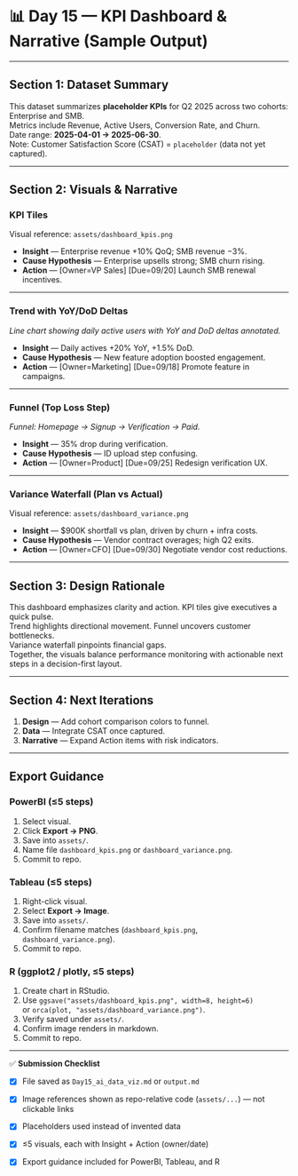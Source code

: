 # 📊 Day 15 — KPI Dashboard & Narrative (Sample Output)

---

## Section 1: Dataset Summary
This dataset summarizes **placeholder KPIs** for Q2 2025 across two cohorts: Enterprise and SMB.  
Metrics include Revenue, Active Users, Conversion Rate, and Churn.  
Date range: **2025-04-01 → 2025-06-30**.  
Note: Customer Satisfaction Score (CSAT) = `placeholder` (data not yet captured).

---

## Section 2: Visuals & Narrative

### KPI Tiles
Visual reference: `assets/dashboard_kpis.png`

- **Insight** — Enterprise revenue +10% QoQ; SMB revenue −3%.  
- **Cause Hypothesis** — Enterprise upsells strong; SMB churn rising.  
- **Action** — [Owner=VP Sales] [Due=09/20] Launch SMB renewal incentives.

---

### Trend with YoY/DoD Deltas
*Line chart showing daily active users with YoY and DoD deltas annotated.*

- **Insight** — Daily actives +20% YoY, +1.5% DoD.  
- **Cause Hypothesis** — New feature adoption boosted engagement.  
- **Action** — [Owner=Marketing] [Due=09/18] Promote feature in campaigns.

---

### Funnel (Top Loss Step)
*Funnel: Homepage → Signup → Verification → Paid.*

- **Insight** — 35% drop during verification.  
- **Cause Hypothesis** — ID upload step confusing.  
- **Action** — [Owner=Product] [Due=09/25] Redesign verification UX.

---

### Variance Waterfall (Plan vs Actual)
Visual reference: `assets/dashboard_variance.png`

- **Insight** — $900K shortfall vs plan, driven by churn + infra costs.  
- **Cause Hypothesis** — Vendor contract overages; high Q2 exits.  
- **Action** — [Owner=CFO] [Due=09/30] Negotiate vendor cost reductions.

---

## Section 3: Design Rationale
This dashboard emphasizes clarity and action. KPI tiles give executives a quick pulse.  
Trend highlights directional movement. Funnel uncovers customer bottlenecks.  
Variance waterfall pinpoints financial gaps.  
Together, the visuals balance performance monitoring with actionable next steps in a decision-first layout.

---

## Section 4: Next Iterations
1. **Design** — Add cohort comparison colors to funnel.  
2. **Data** — Integrate CSAT once captured.  
3. **Narrative** — Expand Action items with risk indicators.

---

## Export Guidance

### PowerBI (≤5 steps)
1. Select visual.  
2. Click **Export → PNG**.  
3. Save into `assets/`.  
4. Name file `dashboard_kpis.png` or `dashboard_variance.png`.  
5. Commit to repo.  

### Tableau (≤5 steps)
1. Right-click visual.  
2. Select **Export → Image**.  
3. Save into `assets/`.  
4. Confirm filename matches (`dashboard_kpis.png`, `dashboard_variance.png`).  
5. Commit to repo.  

### R (ggplot2 / plotly, ≤5 steps)
1. Create chart in RStudio.  
2. Use `ggsave("assets/dashboard_kpis.png", width=8, height=6)`  
   or `orca(plot, "assets/dashboard_variance.png")`.  
3. Verify saved under `assets/`.  
4. Confirm image renders in markdown.  
5. Commit to repo.  

---

✅ **Submission Checklist**
- [x] File saved as `Day15_ai_data_viz.md` or `output.md`  
- [x] Image references shown as repo-relative code (`assets/...`) — not clickable links  
- [x] Placeholders used instead of invented data  
- [x] ≤5 visuals, each with Insight + Action (owner/date)  
- [x] Export guidance included for PowerBI, Tableau, and R  

